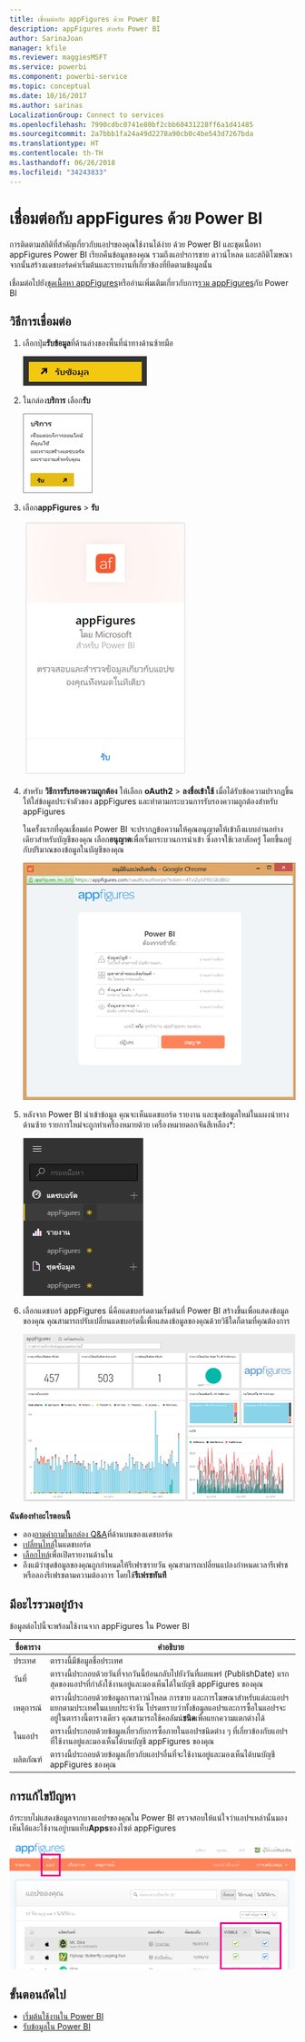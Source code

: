 ```yaml
---
title: เชื่อมต่อกับ appFigures ด้วย Power BI
description: appFigures สำหรับ Power BI
author: SarinaJoan
manager: kfile
ms.reviewer: maggiesMSFT
ms.service: powerbi
ms.component: powerbi-service
ms.topic: conceptual
ms.date: 10/16/2017
ms.author: sarinas
LocalizationGroup: Connect to services
ms.openlocfilehash: 7990cdbc0741e80bf2cbb60431228ff6a1d41485
ms.sourcegitcommit: 2a7bbb1fa24a49d2278a90cb0c4be543d7267bda
ms.translationtype: HT
ms.contentlocale: th-TH
ms.lasthandoff: 06/26/2018
ms.locfileid: "34243833"
---
```

# <a name="connect-to-appfigures-with-power-bi"></a>เชื่อมต่อกับ appFigures ด้วย Power BI
การติดตามสถิติที่สำคัญเกี่ยวกับแอปฯของคุณใช้งานได้ง่าย ด้วย Power BI และชุดเนื้อหา appFigures Power BI เรียกคืนข้อมูลของคุณ รวมถึงแอปฯการขาย ดาวน์โหลด และสถิติโฆษณา จากนั้นสร้างแดชบอร์ดค่าเริ่มต้นและรายงานที่เกี่ยวข้องที่ยึดตามข้อมูลนั้น

เชื่อมต่อไปยัง[ชุดเนื้อหา appFigures](https://app.powerbi.com/getdata/services/appfigures)หรืออ่านเพิ่มเติมเกี่ยวกับการ[รวม appFigures](https://powerbi.microsoft.com/integrations/appfigures)กับ Power BI

## <a name="how-to-connect"></a>วิธีการเชื่อมต่อ
1. เลือกปุ่ม**รับข้อมูล**ที่ด้านล่างของพื้นที่นำทางด้านซ้ายมือ
   
   ![](media/service-connect-to-appfigures/pbi_getdata.png)
2. ในกล่อง**บริการ** เลือก**รับ**
   
   ![](media/service-connect-to-appfigures/pbi_getservices.png)
3. เลือก**appFigures** \> **รับ**
   
   ![](media/service-connect-to-appfigures/appfigures.png)
4. สำหรับ **วิธีการรับรองความถูกต้อง** ให้เลือก **oAuth2** \> **ลงชื่อเข้าใช้** เมื่อได้รับข้อความปรากฏขึ้น ให้ใส่ข้อมูลประจำตัวของ appFigures และทำตามกระบวนการรับรองความถูกต้องสำหรับ appFigures
   
   ในครั้งแรกที่คุณเชื่อมต่อ Power BI จะปรากฏข้อความให้คุณอนุญาตให้เข้าถึงแบบอ่านอย่างเดียวสำหรับบัญชีของคุณ เลือก**อนุญาต**เพื่อเริ่มกระบวนการนำเข้า ซึ่งอาจใช้เวลาสักครู่ โดยขึ้นอยู่กับปริมาณของข้อมูลในบัญชีของคุณ
   
   ![](media/service-connect-to-appfigures/appfiguresdoc_06.png)
5. หลังจาก Power BI นำเข้าข้อมูล คุณจะเห็นแดชบอร์ด รายงาน และชุดข้อมูลใหม่ในแผงนำทางด้านซ้าย รายการใหม่จะถูกทำเครื่องหมายด้วย เครื่องหมายดอกจันสีเหลือง\*:
   
    ![](media/service-connect-to-appfigures/pbi_appfigures3.png)
6. เลือกแดชบอร์ appFigures นี่คือแดชบอร์ดตามเริ่มต้นที่ Power BI สร้างขึ้นเพื่อแสดงข้อมูลของคุณ คุณสามารถปรับเปลี่ยนแดชบอร์ดนี้เพื่อแสดงข้อมูลของคุณด้วยวิธีใดก็ตามที่คุณต้องการ
   
    ![](media/service-connect-to-appfigures/appfiguresdoc_01.png)

**ฉันต้องทำอะไรตอนนี้**

* ลอง[ถามคำถามในกล่อง Q&A](power-bi-q-and-a.md)ที่ด้านบนของแดชบอร์ด
* [เปลี่ยนไทล์](service-dashboard-edit-tile.md)ในแดชบอร์ด
* [เลือกไทล์](service-dashboard-tiles.md)เพื่อเปิดรายงานด้านใน
* ถึงแม้ว่าชุดข้อมูลของคุณถูกกำหนดให้รีเฟรซรายวัน คุณสามารถเปลี่ยนแปลงกำหนดเวลารีเฟรช หรือลองรีเฟรชตามความต้องการ โดยใช้**รีเฟรชทันที**

## <a name="whats-included"></a>มีอะไรรวมอยู่บ้าง
ข้อมูลต่อไปนี้จะพร้อมใช้งานจาก appFigures ใน Power BI

| **ชื่อตาราง** | **คำอธิบาย** |
| --- | --- |
| ประเทศ |ตารางนี้มีข้อมูลชื่อประเทศ |
| วันที่ |ตารางนี้ประกอบด้วยวันที่จากวันนี้ย้อนกลับไปยังวันที่เผยแพร่ (PublishDate) แรกสุดของแอปฯที่กำลังใช้งานอยู่และมองเห็นได้ในบัญชี appFigures ของคุณ |
| เหตุการณ์ |ตารางนี้ประกอบด้วยข้อมูลการดาวน์โหลด การขาย และการโฆษณาสำหรับแต่ละแอปฯแยกตามประเทศในแบบประจำวัน โปรดทราบว่าทั้งข้อมูลแอปฯและการซื้อในแอปฯจะอยู่ในตารางนี้ตารางเดียว คุณสามารถใช้คอลัมน์<strong>ชนิด</strong>เพื่อแยกความแตกต่างได้ |
| ในแอปฯ |ตารางนี้ประกอบด้วยข้อมูลเกี่ยวกับการซื้อภายในแอปฯชนิดต่าง ๆ ที่เกี่ยวข้องกับแอปฯที่ใช้งานอยู่และมองเห็นได้บนบัญชี appFigures ของคุณ |
| ผลิตภัณฑ์ |ตารางนี้ประกอบด้วยข้อมูลเกี่ยวกับแอปฯอื่นที่จะใช้งานอยู่และมองเห็นได้บนบัญชี appFigures ของคุณ |

## <a name="troubleshooting"></a>การแก้ไขปัญหา
ถ้าระบบไม่แสดงข้อมูลจากบางแอปฯของคุณใน Power BI ตรวจสอบให้แน่ใจว่าแอปฯเหล่านั้นมองเห็นได้และใช้งานอยู่บนแท็บ**Apps**ของไซต์ appFigures

![](media/service-connect-to-appfigures/appfiguresdoc_11.png)

## <a name="next-steps"></a>ขั้นตอนถัดไป
* [เริ่มต้นใช้งานใน Power BI](service-get-started.md)
* [รับข้อมูลใน Power BI](service-get-data.md)

